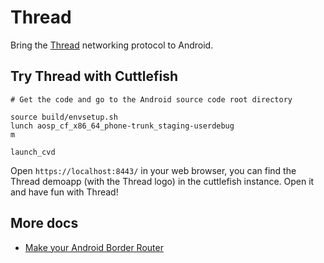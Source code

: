 # Thread

Bring the [Thread](https://www.threadgroup.org/) networking protocol to Android.

## Try Thread with Cuttlefish

```
# Get the code and go to the Android source code root directory

source build/envsetup.sh
lunch aosp_cf_x86_64_phone-trunk_staging-userdebug
m

launch_cvd
```

Open `https://localhost:8443/` in your web browser, you can find the Thread
demoapp (with the Thread logo) in the cuttlefish instance. Open it and have fun with Thread!

## More docs

- [Make your Android Border Router](./docs/make-your-android-border-router.md)
